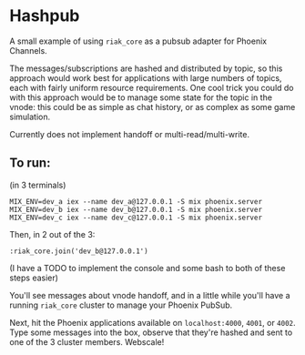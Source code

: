 # Hashpub

A small example of using `riak_core` as a pubsub adapter for Phoenix Channels.

The messages/subscriptions are hashed and distributed by topic, so this
approach would work best for applications with large numbers of topics, each
with fairly uniform resource requirements. One cool trick you could do with
this approach would be to manage some state for the topic in the vnode: this
could be as simple as chat history, or as complex as some game simulation.

Currently does not implement handoff or multi-read/multi-write.

## To run:

(in 3 terminals)
    
    MIX_ENV=dev_a iex --name dev_a@127.0.0.1 -S mix phoenix.server
    MIX_ENV=dev_b iex --name dev_b@127.0.0.1 -S mix phoenix.server
    MIX_ENV=dev_c iex --name dev_c@127.0.0.1 -S mix phoenix.server

Then, in 2 out of the 3:

    :riak_core.join('dev_b@127.0.0.1')

(I have a TODO to implement the console and some bash to both of these steps easier)

You'll see messages about vnode handoff, and in a little while you'll have
a running `riak_core` cluster to manage your Phoenix PubSub.
    
Next, hit the Phoenix applications available on `localhost:4000`, `4001`, or
`4002`. Type some messages into the box, observe that they're hashed and sent
to one of the 3 cluster members. Webscale!
